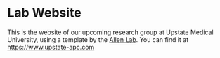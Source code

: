 # Lab Website

This is the website of our upcoming research group at Upstate Medical University, using a template by the [Allen Lab](https://github.com/mpa139/allanlab).
You can find it at https://www.upstate-apc.com
